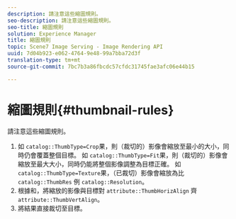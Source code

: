 ```yaml
---
description: 請注意這些縮圖規則。
seo-description: 請注意這些縮圖規則。
seo-title: 縮圖規則
solution: Experience Manager
title: 縮圖規則
topic: Scene7 Image Serving - Image Rendering API
uuid: 7d04b923-e062-4764-9e48-99a7bba72d3f
translation-type: tm+mt
source-git-commit: 7bc7b3a86fbcdc57cfdc31745fae3afc06e44b15

---
```



# 縮圖規則{#thumbnail-rules}

請注意這些縮圖規則。

1. 如 `catalog::ThumbType=Crop`果，則（裁切的）影像會縮放至最小的大小，同時仍會覆蓋整個目標。 如 `catalog::ThumbType=Fit`果，則（裁切的）影像會縮放至最大大小，同時仍能將整個影像調整為目標正確。 如 `catalog::ThumbType=Texture`果，（已裁切）影像會縮放為比 `catalog::ThumbRes` 例 `catalog::Resolution`。
1. 根據和，將縮放的影像與目標對 `attribute::ThumbHorizAlign` 齊 `attribute::ThumbVertAlign`。
1. 將結果直接裁切至目標。


